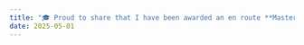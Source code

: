 ```yaml
---
title: "🎓 Proud to share that I have been awarded an en route **Master’s degree** in Computer Science at NC State University as part of my Ph.D. journey."
date: 2025-05-01
---
```

